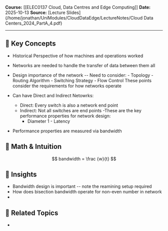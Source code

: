 
**Course:** [[ELEC0137 Cloud, Data Centres and Edge Computing]]
**Date:** 2025-10-13
**Source:** [Lecture Slides](/home/jonathan/UniModules/CloudDataEdge/LectureNotes/Cloud Data Centers_2024_PartA_4.pdf)

---

## 🧩 Key Concepts
- Historical Perspective of how machines and operations worked
- Networks are needed to handle the transfer of data between them all

-  Design importance of the network -- Need to consider:
			- Topology
			- Routing Algorithm
			- Switching Strategy
			- Flow Control
		These points consider the requirements for how networks operate
- Can have Direct and Indirect Netowrks:
	- Direct: Every switch is also a network end point
	- Indirect: Not all switches are end points
	-These are the key performance properties for network design:
		- Diameter
1		- Latency
- Performance properties are measured via bandwidth

## 🧮 Math & Intuition
$$
	bandwidth =  \frac {w}{t}
$$

## 🧠 Insights
- Bandwidth design is important -- note the reamining setup required
- How does bisection bandwidth operate for non-even number in network
- 

## 🔗 Related Topics
-
